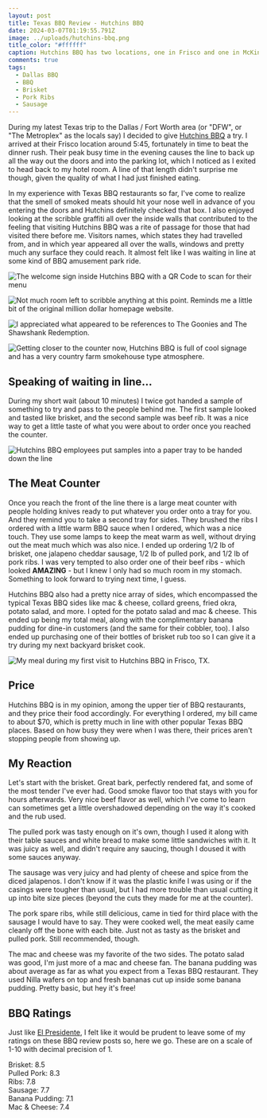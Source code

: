 ```yaml
---
layout: post
title: Texas BBQ Review - Hutchins BBQ
date: 2024-03-07T01:19:55.791Z
image: ../uploads/hutchins-bbq.png
title_color: "#ffffff"
caption: Hutchins BBQ has two locations, one in Frisco and one in McKinney.
comments: true
tags:
  - Dallas BBQ
  - BBQ
  - Brisket
  - Pork Ribs
  - Sausage
---
```

During my latest Texas trip to the Dallas / Fort Worth area (or "DFW", or "The Metroplex" as the locals say) I decided to give [Hutchins BBQ](https://hutchinsbbq.com/frisco-menu) a try. I arrived at their Frisco location around 5:45, fortunately in time to beat the dinner rush. Their peak busy time in the evening causes the line to back up all the way out the doors and into the parking lot, which I noticed as I exited to head back to my hotel room. A line of that length didn't surprise me though, given the quality of what I had just finished eating.

In my experience with Texas BBQ restaurants so far, I've come to realize that the smell of smoked meats should hit your nose well in advance of you entering the doors and Hutchins definitely checked that box. I also enjoyed looking at the scribble graffiti all over the inside walls that contributed to the feeling that visiting Hutchins BBQ was a rite of passage for those that had visited there before me. Visitors names, which states they had travelled from, and in which year appeared all over the walls, windows and pretty much any surface they could reach. It almost felt like I was waiting in line at some kind of BBQ amusement park ride.

![The welcome sign inside Hutchins BBQ with a QR Code to scan for their menu](../uploads/hutchinswelcomesignpic.jpg "The welcome sign inside Hutchins BBQ with a QR Code to scan for their menu")

![Not much room left to scribble anything at this point. Reminds me a little bit of the original million dollar homepage website.](../uploads/hutchinswallwritingpic1.jpg "Not much room left to scribble anything at this point. Reminds me a little bit of the original million dollar homepage website.")

![I appreciated what appeared to be references to The Goonies and The Shawshank Redemption.](../uploads/hutchinswallwritingpic2.jpg "I appreciated what appeared to be references to The Goonies and The Shawshank Redemption.")

![Getting closer to the counter now, Hutchins BBQ is full of cool signage and has a very country farm smokehouse type atmosphere.](../uploads/hutchinswallwritingpic3.jpg "Getting closer to the counter now, Hutchins BBQ is full of cool signage and has a very country farm smokehouse type atmosphere.")

## Speaking of waiting in line...

During my short wait (about 10 minutes) I twice got handed a sample of something to try and pass to the people behind me. The first sample looked and tasted like brisket, and the second sample was beef rib. It was a nice way to get a little taste of what you were about to order once you reached the counter. 

![Hutchins BBQ employees put samples into a paper tray to be handed down the line](../uploads/hutchinscookpic2.jpg "Hutchins BBQ employees put samples into a paper tray to be handed down the line")

## The Meat Counter

Once you reach the front of the line there is a large meat counter with people holding knives ready to put whatever you order onto a tray for you. And they remind you to take a second tray for sides. They brushed the ribs I ordered with a little warm BBQ sauce when I ordered, which was a nice touch. They use some lamps to keep the meat warm as well, without drying out the meat much which was also nice. I ended up ordering 1/2 lb of brisket, one jalapeno cheddar sausage, 1/2 lb of pulled pork, and 1/2 lb of pork ribs. I was very tempted to also order one of their beef ribs - which looked **AMAZING** - but I knew I only had so much room in my stomach. Something to look forward to trying next time, I guess.

Hutchins BBQ also had a pretty nice array of sides, which encompassed the typical Texas BBQ sides like mac & cheese, collard greens, fried okra, potato salad, and more. I opted for the potato salad and mac & cheese. This ended up being my total meal, along with the complimentary banana pudding for dine-in customers (and the same for their cobbler, too). I also ended up purchasing one of their bottles of brisket rub too so I can give it a try during my next backyard brisket cook.

![My meal during my first visit to Hutchins BBQ in Frisco, TX.](../uploads/hutchinsplatespic.jpg "My meal during my first visit to Hutchins BBQ in Frisco, TX.")

## Price

Hutchins BBQ is in my opinion, among the upper tier of BBQ restaurants, and they price their food accordingly. For everything I ordered, my bill came to about $70, which is pretty much in line with other popular Texas BBQ places. Based on how busy they were when I was there, their prices aren't stopping people from showing up.

## My Reaction

Let's start with the brisket. Great bark, perfectly rendered fat, and some of the most tender I've ever had. Good smoke flavor too that stays with you for hours afterwards. Very nice beef flavor as well, which I've come to learn can sometimes get a little overshadowed depending on the way it's cooked and the rub used.

The pulled pork was tasty enough on it's own, though I used it along with their table sauces and white bread to make some little sandwiches with it. It was juicy as well, and didn't require any saucing, though I doused it with some sauces anyway.

The sausage was very juicy and had plenty of cheese and spice from the diced jalapenos. I don't know if it was the plastic knife I was using or if the casings were tougher than usual, but I had more trouble than usual cutting it up into bite size pieces (beyond the cuts they made for me at the counter).

The pork spare ribs, while still delicious, came in tied for third place with the sausage I would have to say. They were cooked well, the meat easily came cleanly off the bone with each bite. Just not as tasty as the brisket and pulled pork. Still recommended, though.

The mac and cheese was my favorite of the two sides. The potato salad was good, I'm just more of a mac and cheese fan. The banana pudding was about average as far as what you expect from a Texas BBQ restaurant. They used Nilla wafers on top and fresh bananas cut up inside some banana pudding. Pretty basic, but hey it's free!

## BBQ Ratings

Just like [El Presidente](https://twitter.com/stoolpresidente), I felt like it would be prudent to leave some of my ratings on these BBQ review posts so, here we go. These are on a scale of 1-10 with decimal precision of 1.

Brisket: 8.5\
Pulled Pork: 8.3\
Ribs: 7.8\
Sausage: 7.7\
Banana Pudding: 7.1\
Mac & Cheese: 7.4